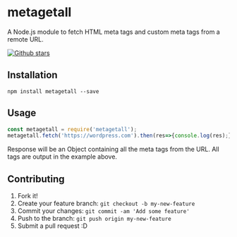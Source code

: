 # metagetall

A Node.js module to fetch HTML meta tags and custom meta tags from a remote URL.

[![Github stars](https://img.shields.io/github/stars/piyushsi/metagetall.svg?style=social&label=Star)](https://github.com/piyushsi/metagetall)


## Installation

```
npm install metagetall --save
```

## Usage


``` javascript
const metagetall = require('metagetall');
metagetall.fetch('https://wordpress.com').then(res=>{console.log(res);});
```


Response will be an Object containing all the meta tags from the URL. All tags are output in the example above.



## Contributing

1. Fork it!
2. Create your feature branch: `git checkout -b my-new-feature`
3. Commit your changes: `git commit -am 'Add some feature'`
4. Push to the branch: `git push origin my-new-feature`
5. Submit a pull request :D

